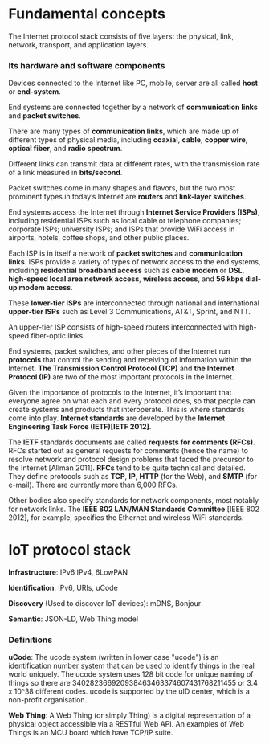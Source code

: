 # Fundamental concepts

The Internet protocol stack consists of five layers: the physical, link, network, transport, and application layers.

### Its hardware and software components

Devices connected to the Internet like PC, mobile, server are all called **host** or **end-system**.

End systems are connected together by a network of **communication links** and **packet switches**.

There are many types of **communication links**, which are made up of different types of physical media, including **coaxial**, **cable**, **copper wire**, **optical fiber**, and **radio spectrum**.

Different links can transmit data at different rates, with the transmission rate of a link measured in **bits/second**.

Packet switches come in many shapes and flavors, but the two most prominent types in today’s Internet are **routers** and **link-layer switches**.

End systems access the Internet through **Internet Service Providers (ISPs)**, including residential ISPs such as local cable or telephone companies; corporate ISPs; university ISPs; and ISPs that provide WiFi access in airports, hotels, coffee shops, and other public places.

Each ISP is in itself a network of **packet switches** and **communication links**. ISPs provide a variety of types of network access to the end systems, including **residential broadband access** such as **cable modem** or **DSL**, **high-speed local area network access**, **wireless access**, and **56 kbps dial-up modem access**.

These **lower-tier ISPs** are interconnected through national and international **upper-tier ISPs** such as Level 3 Communications, AT&T, Sprint, and NTT.

An upper-tier ISP consists of high-speed routers interconnected with high-speed fiber-optic links.

End systems, packet switches, and other pieces of the Internet run **protocols** that control the sending and receiving of information within the Internet. **The Transmission Control Protocol (TCP)** and **the Internet Protocol (IP)** are two of the most important protocols in the Internet.

Given the importance of protocols to the Internet, it’s important that everyone agree on what each and every protocol does, so that people can create systems and products that interoperate. This is where standards come into play. **Internet standards** are developed by the **Internet Engineering Task Force (IETF)[IETF 2012]**.

The **IETF** standards documents are called **requests for comments (RFCs)**. RFCs started out as general requests for comments (hence the name) to resolve network and protocol design problems that faced the precursor to the Internet [Allman 2011]. **RFCs** tend to be quite technical and detailed. They define protocols such as **TCP**, **IP**, **HTTP** (for the Web), and **SMTP** (for e-mail). There are currently more than 6,000 RFCs.

Other bodies also specify standards for network components, most notably for network links. The **IEEE 802 LAN/MAN Standards Committee** [IEEE 802 2012], for example, specifies the Ethernet and wireless WiFi standards.

# IoT protocol stack

**Infrastructure**: IPv6 IPv4, 6LowPAN

**Identification**: IPv6, URIs, uCode

**Discovery** (Used to discover IoT devices): mDNS, Bonjour

**Semantic**: JSON-LD, Web Thing model

### Definitions

**uCode**: The ucode system (written in lower case "ucode") is an identification number system that can be used to identify things in the real world uniquely. The ucode system uses 128 bit code for unique naming of things so there are 340282366920938463463374607431768211455 or 3.4 x 10^38 different codes. ucode is supported by the uID center, which is a non-profit organisation.

**Web Thing**: A Web Thing (or simply Thing) is a digital representation of a physical object accessible via a RESTful Web API. An examples of Web Things is an MCU board which have TCP/IP suite.

